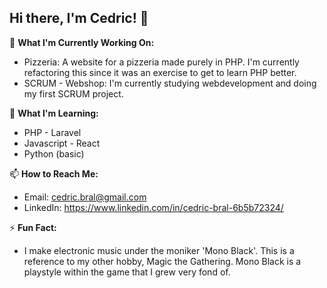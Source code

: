 ## Hi there, I'm Cedric! 👋

🔭 **What I'm Currently Working On:**
- Pizzeria: A website for a pizzeria made purely in PHP. I'm currently refactoring this since it was an exercise to get to learn PHP better.
- SCRUM - Webshop: I'm currently studying webdevelopment and doing my first SCRUM project.

🌱 **What I'm Learning:**
- PHP - Laravel
- Javascript - React
- Python (basic)

📫 **How to Reach Me:**
- Email: cedric.bral@gmail.com
- LinkedIn: https://www.linkedin.com/in/cedric-bral-6b5b72324/

⚡ **Fun Fact:**
- I make electronic music under the moniker 'Mono Black'. This is a reference to my other hobby, Magic the Gathering. Mono Black is a playstyle within the game that I grew very fond of.
